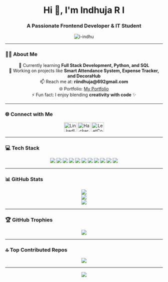 <h1 align="center">Hi 👋, I'm Indhuja R I</h1>
<h3 align="center">A Passionate Frontend Developer & IT Student</h3>

<p align="center">
  <img src="https://komarev.com/ghpvc/?username=i-indhu&label=Profile%20views&color=0e75b6&style=flat" alt="i-indhu" />
</p>

---

### 👩‍💻 About Me  
<p align="center">
🌱 Currently learning <b>Full Stack Development, Python, and SQL</b> <br>
🔭 Working on projects like <b>Smart Attendance System, Expense Tracker, and DecoraHub</b> <br>
📫 Reach me at: <b>riindhuja@692gmail.com</b> <br>
🌐 Portfolio: <a href="https://i-indhu.github.io/My-Portfolio/">My Portfolio</a> <br>
⚡ Fun fact: I enjoy blending <b>creativity with code</b> ✨
</p>

---

### 🌐 Connect with Me  
<p align="center">
<a href="https://www.linkedin.com/in/r-i-indhuja-9464422b0/" target="blank"><img src="https://raw.githubusercontent.com/rahuldkjain/github-profile-readme-generator/master/src/images/icons/Social/linked-in-alt.svg" alt="LinkedIn" height="30" width="40" /></a>
<a href="https://www.hackerrank.com/profile/itsmeindhu13" target="blank"><img src="https://raw.githubusercontent.com/rahuldkjain/github-profile-readme-generator/master/src/images/icons/Social/hackerrank.svg" alt="HackerRank" height="30" width="40" /></a>
<a href="https://leetcode.com/u/itsmeindhu13/" target="blank"><img src="https://raw.githubusercontent.com/rahuldkjain/github-profile-readme-generator/master/src/images/icons/Social/leet-code.svg" alt="LeetCode" height="30" width="40" /></a>
</p>

---

### 💻 Tech Stack  
<p align="center">
<img src="https://img.shields.io/badge/c-%2300599C.svg?style=for-the-badge&logo=c&logoColor=white" />
<img src="https://img.shields.io/badge/html5-%23E34F26.svg?style=for-the-badge&logo=html5&logoColor=white" />
<img src="https://img.shields.io/badge/css3-%231572B6.svg?style=for-the-badge&logo=css3&logoColor=white" />
<img src="https://img.shields.io/badge/javascript-%23323330.svg?style=for-the-badge&logo=javascript&logoColor=%23F7DF1E" />
<img src="https://img.shields.io/badge/python-3670A0.svg?style=for-the-badge&logo=python&logoColor=ffdd54" />
<img src="https://img.shields.io/badge/java-%23ED8B00.svg?style=for-the-badge&logo=openjdk&logoColor=white" />
<img src="https://img.shields.io/badge/vue.js-%2335495e.svg?style=for-the-badge&logo=vuedotjs&logoColor=%234FC08D" />
<img src="https://img.shields.io/badge/mysql-4479A1.svg?style=for-the-badge&logo=mysql&logoColor=white" />
<img src="https://img.shields.io/badge/github-%23121011.svg?style=for-the-badge&logo=github&logoColor=white" />
<img src="https://img.shields.io/badge/figma-%23F24E1E.svg?style=for-the-badge&logo=figma&logoColor=white" />
<img src="https://img.shields.io/badge/Canva-%2300C4CC.svg?style=for-the-badge&logo=Canva&logoColor=white" />
</p>

---

### 📊 GitHub Stats  
<p align="center">
<img src="https://github-readme-stats.vercel.app/api?username=i-indhu&theme=dark&hide_border=false&include_all_commits=true&count_private=true" /><br>
<img src="https://nirzak-streak-stats.vercel.app/?user=i-indhu&theme=dark&hide_border=false" /><br>
<img src="https://github-readme-stats.vercel.app/api/top-langs/?username=i-indhu&theme=dark&hide_border=false&include_all_commits=true&count_private=true&layout=compact" />
</p>

---

### 🏆 GitHub Trophies  
<p align="center">
<img src="https://github-profile-trophy.vercel.app/?username=i-indhu&theme=radical&no-frame=false&no-bg=false&margin-w=4" />
</p>

---

### 🔝 Top Contributed Repos  
<p align="center">
<img src="https://github-contributor-stats.vercel.app/api?username=i-indhu&limit=5&theme=great-gatsby&combine_all_yearly_contributions=true" />
</p>

---

<p align="center">
<a href="https://visitcount.itsvg.in">
  <img src="https://visitcount.itsvg.in/api?id=i-indhu&icon=0&color=0" />
</a>
</p>

<!-- Made with ❤️ using GPRM ( https://gprm.itsvg.in ) -->
